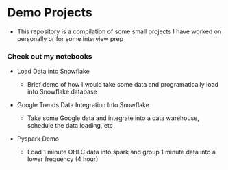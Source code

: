 # Demo Projects

- This repository is a compilation of some small projects I have worked on personally or for some interview prep

### Check out my notebooks
- Load Data into Snowflake
  - Brief demo of how I would take some data and programatically load into Snowflake database

- Google Trends Data Integration Into Snowflake
  - Take some Google data and integrate into a data warehouse, schedule the data loading, etc

- Pyspark Demo
  - Load 1 minute OHLC data into spark and group 1 minute data into a lower frequency (4 hour)   
